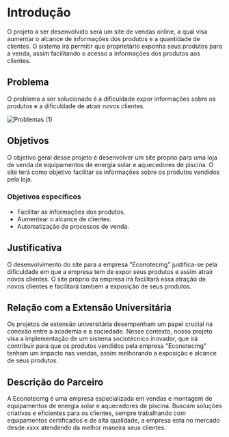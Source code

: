 # Introdução

O projeto a ser desenvolvido será um site de vendas online, a qual visa aumentar o alcance de informações dos produtos e a quantidade de clientes. O sistema irá permitir que proprietário exponha seus produtos para a venda, assim facilitando o acesso a informações dos produtos aos clientes.

## Problema

O problema a ser solucionado é a dificuldade expor informações sobre os produtos e a dificuldade de atrair novos clientes.

![Problemas  (1)](https://github.com/ICEI-PUC-Minas-PMV-ADS/pmv-ads-2024-1-e5-proj-empext-t6-econotecmg/assets/103226164/31d487c7-c74a-4848-a611-840b78a9c13d)

## Objetivos

 O objetivo geral desse projeto é desenvolver um site proprio para uma loja de venda de equipamentos de energia solar e aquecedores de piscina. O site terá como objetivo  facilitar as informações sobre os produtos vendidos pela loja. 
 
### Objetivos específicos

* Facilitar as informações dos produtos.
* Aumentear o alcance de clientes.
* Automatização de processos de venda.

## Justificativa
 
 O desenvolvimento do site para a empresa "Econotecmg" justifica-se pela dificuldade em que a empresa tem de expor seus produtos e assim atrair novos clientes. O site próprio da empresa irá facilitará essa atração de novos clientes e facilitará tambem a exposição de seus produtos. 


## Relação com a Extensão Universitária

 Os projetos de extensão universitária desempenham um papel crucial na conexão entre a academia e a sociedade. Nesse contexto, nosso projeto visa a implementação de um sistema sociotécnico inovador, que irá contribuir para que os produtos vendidos pela empresa "Econotecmg" tenham um impacto nas vendas, assim melhorando a exposição e alcance de seus produtos.


## Descrição do Parceiro

A Econotecmg é uma empresa especializada em vendas e montagem de equipamentos de energia solar e aquecedores de piscina. Buscam soluções criativas e eficientes para os clientes, sempre trabalhando com equipamentos certificados e de alta qualidade, a empresa esta no mercado desde xxxx atendendo da melhor maneira seus clientes.


